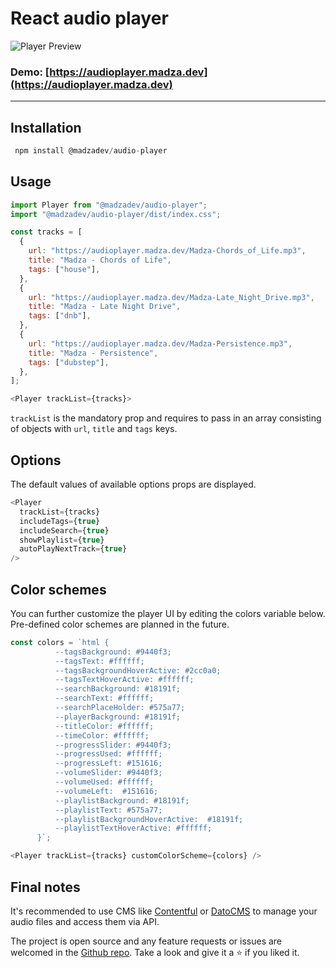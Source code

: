 # React audio player

![Player Preview](https://i.imgur.com/qVX68ve.gif)

### Demo: [https://audioplayer.madza.dev](https://audioplayer.madza.dev)

---

## Installation

```javascript
 npm install @madzadev/audio-player
```

## Usage

```javascript
import Player from "@madzadev/audio-player";
import "@madzadev/audio-player/dist/index.css";
```

```javascript
const tracks = [
  {
    url: "https://audioplayer.madza.dev/Madza-Chords_of_Life.mp3",
    title: "Madza - Chords of Life",
    tags: ["house"],
  },
  {
    url: "https://audioplayer.madza.dev/Madza-Late_Night_Drive.mp3",
    title: "Madza - Late Night Drive",
    tags: ["dnb"],
  },
  {
    url: "https://audioplayer.madza.dev/Madza-Persistence.mp3",
    title: "Madza - Persistence",
    tags: ["dubstep"],
  },
];
```

```javascript
<Player trackList={tracks}>
```

`trackList` is the mandatory prop and requires to pass in an array consisting of objects with `url`, `title` and `tags` keys.

## Options

The default values of available options props are displayed.

```javascript
<Player
  trackList={tracks}
  includeTags={true}
  includeSearch={true}
  showPlaylist={true}
  autoPlayNextTrack={true}
/>
```

## Color schemes

You can further customize the player UI by editing the colors variable below. Pre-defined color schemes are planned in the future.

```javascript
const colors = `html {
          --tagsBackground: #9440f3;
          --tagsText: #ffffff;
          --tagsBackgroundHoverActive: #2cc0a0;
          --tagsTextHoverActive: #ffffff;
          --searchBackground: #18191f;
          --searchText: #ffffff;
          --searchPlaceHolder: #575a77;
          --playerBackground: #18191f;
          --titleColor: #ffffff; 
          --timeColor: #ffffff;
          --progressSlider: #9440f3;
          --progressUsed: #ffffff;
          --progressLeft: #151616;
          --volumeSlider: #9440f3;
          --volumeUsed: #ffffff;
          --volumeLeft:  #151616;
          --playlistBackground: #18191f;
          --playlistText: #575a77;
          --playlistBackgroundHoverActive:  #18191f;
          --playlistTextHoverActive: #ffffff;
      }`;
```

```javascript
<Player trackList={tracks} customColorScheme={colors} />
```

## Final notes

It's recommended to use CMS like [Contentful](https://www.contentful.com) or [DatoCMS](https://www.datocms.com/) to manage your audio files and access them via API.

The project is open source and any feature requests or issues are welcomed in the [Github repo](https://github.com/madzadev/audio-player). Take a look and give it a ⭐ if you liked it.
